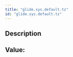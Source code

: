 ```yaml
---
title: "glide.sys.default.tz"
id: "glide.sys.default.tz"
---
```

## Description



## Value: 
```

```
